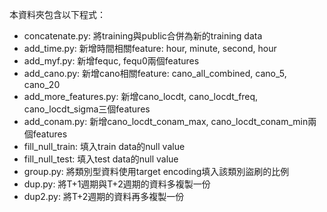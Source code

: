 本資料夾包含以下程式：
- concatenate.py: 將training與public合併為新的training data
- add_time.py: 新增時間相關feature: hour, minute, second, hour
- add_myf.py: 新增fequc, fequ0兩個features
- add_cano.py: 新增cano相關feature: cano_all_combined, cano_5, cano_20
- add_more_features.py: 新增cano_locdt, cano_locdt_freq, cano_locdt_sigma三個features
- add_conam.py: 新增cano_locdt_conam_max, cano_locdt_conam_min兩個features
- fill_null_train: 填入train data的null value
- fill_null_test: 填入test data的null value
- group.py: 將類別型資料使用target encoding填入該類別盜刷的比例
- dup.py: 將T+1週期與T+2週期的資料多複製一份
- dup2.py: 將T+2週期的資料再多複製一份